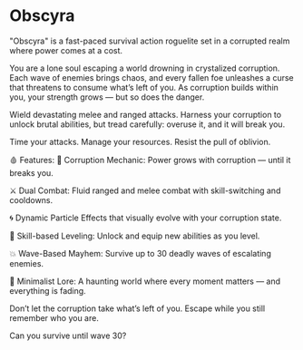 # Obscyra

"Obscyra" is a fast-paced survival action roguelite set in a corrupted realm where power comes at a cost.

You are a lone soul escaping a world drowning in crystalized corruption. Each wave of enemies brings chaos, and every fallen foe unleashes a curse that threatens to consume what’s left of you. As corruption builds within you, your strength grows — but so does the danger.

Wield devastating melee and ranged attacks. Harness your corruption to unlock brutal abilities, but tread carefully: overuse it, and it will break you.

Time your attacks. Manage your resources. Resist the pull of oblivion.

🩸 Features:
🧪 Corruption Mechanic: Power grows with corruption — until it breaks you.

⚔️ Dual Combat: Fluid ranged and melee combat with skill-switching and cooldowns.

🌀 Dynamic Particle Effects that visually evolve with your corruption state.

🧠 Skill-based Leveling: Unlock and equip new abilities as you level.

💥 Wave-Based Mayhem: Survive up to 30 deadly waves of escalating enemies.

🌌 Minimalist Lore: A haunting world where every moment matters — and everything is fading.

Don’t let the corruption take what’s left of you. Escape while you still remember who you are.

Can you survive until wave 30?
